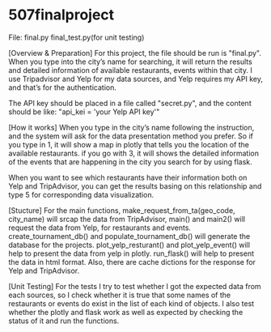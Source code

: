 # 507finalproject

File:
final.py
final_test.py(for unit testing)


[Overview & Preparation]
For this project, the file should be run is "final.py". When you type into the city’s name for searching, it will return the results and detailed information of available restaurants, events within that city. I use Tripadvisor and Yelp for my data sources, and Yelp requires my API key, and that’s for the authentication.

The API key should be placed in a file called "secret.py", and the content should be like: "api_kei = 'your Yelp API key'"

[How it works]
When you type in the city’s name following the instruction, and the system will ask for the data presentation method you prefer. So if you type in 1, it will show a map in plotly that tells you the location of the available restaurants. if you go with 3, it will shows the detailed information of the events that are happening in the city you search for by using flask.

When you want to see which restaurants have their information both on Yelp and TripAdvisor, you can get the results basing on this relationship and type 5 for corresponding data visualization.

[Stucture]
For the main functions, make_request_from_ta(geo_code, city_name) will srcap the data from TripAdvisor, main() and main2() will request the data from Yelp, for restaurants and events. create_tournament_db() and populate_tournament_db() will generate the database for the projects. plot_yelp_resturant() and plot_yelp_event() will help to present the data from yelp in plotly. run_flask() will help to present the data in html format. Also, there are cache dictions for the response for Yelp and TripAdvisor.

[Unit Testing]
For the tests I try to test whether I got the expected data from each sources, so I check whether it is true that some names of the restaurants or events do exist in the list of each kind of objects. I also test whether the plotly and flask work as well as expected by checking the status of it and run the functions.